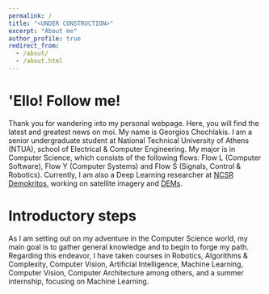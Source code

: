 ```yaml
---
permalink: /
title: "<UNDER CONSTRUCTION>"
excerpt: "About me"
author_profile: true
redirect_from: 
  - /about/
  - /about.html
---
```

'Ello! Follow me!
=======
Thank you for wandering into my personal webpage. Here, you will find the latest and greatest news on moi. My name is Georgios Chochlakis. I am a senior undergraduate student at National Technical University of Athens (NTUA), school of Electrical & Computer Engineering. My major is in Computer Science, which consists of the following flows: Flow L (Computer Software), Flow Y (Computer Systems) and Flow S (Signals, Control & Robotics). Currently, I am also a Deep Learning researcher at [NCSR Demokritos](https://www.iit.demokritos.gr/), working on satellite imagery and [DEMs](https://en.wikipedia.org/wiki/Digital_elevation_model).

Introductory steps
======
As I am setting out on my adventure in the Computer Science world, my main goal is to gather general knowledge and to begin to forge my path. Regarding this endeavor, I have taken courses in Robotics, Algorithms & Complexity, Computer Vision, Artificial Intelligence, Machine Learning, Computer Vision, Computer Architecture among others, and a summer internship, focusing on Machine Learning.
